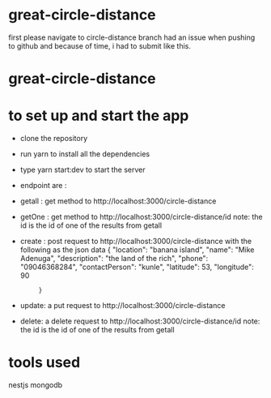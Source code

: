 # great-circle-distance

first please navigate to circle-distance branch
had an issue when pushing to github and because of time, i had to submit like this.

# great-circle-distance

# to set up and start the app
   -  clone the repository
   -  run yarn to install all the dependencies
   -  type yarn start:dev to start the server
   -  endpoint are :
   -   getall : get method to http://localhost:3000/circle-distance
   -   getOne : get method to http://localhost:3000/circle-distance/id     note: the id is the id of one of the results from getall
   -   create : post request to http://localhost:3000/circle-distance  with the following as the json data 
              {
                    "location": "banana island",
                   "name": "Mike Adenuga",
                  "description": "the land of the rich",
                   "phone": "09046368284",
                   "contactPerson": "kunle",
                   "latitude": 53,
                   "longitude": 90

                }
  - update: a put request to http://localhost:3000/circle-distance 

  - delete: a delete request to http://localhost:3000/circle-distance/id     note: the id is the id of one of the results from getall

# tools used
  nestjs mongodb

